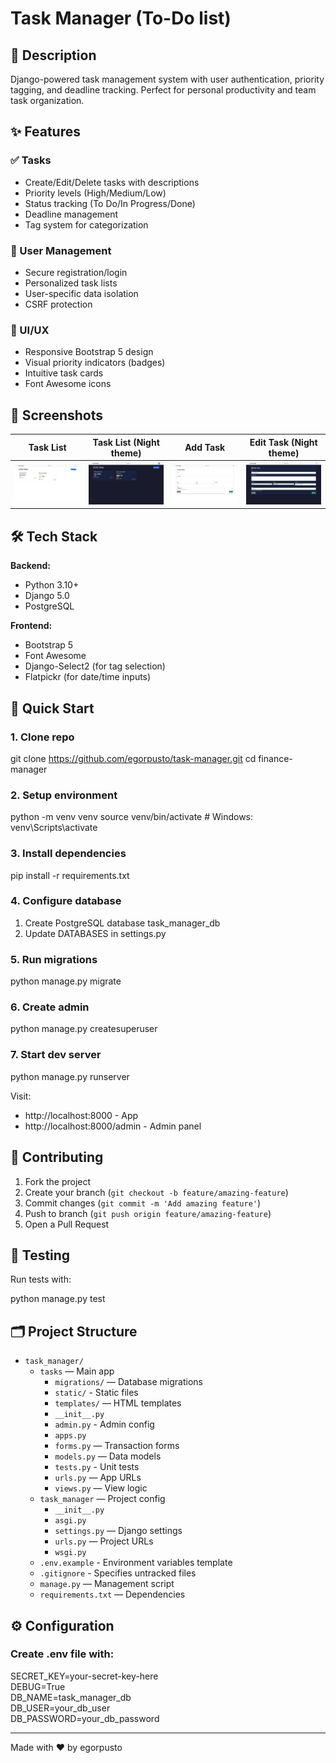 # Task Manager (To-Do list)

## 📝 Description
Django-powered task management system with user authentication, priority tagging, and deadline tracking. Perfect for personal productivity and team task organization.  

## ✨ Features

### ✅ Tasks  
- Create/Edit/Delete tasks with descriptions  
- Priority levels (High/Medium/Low)  
- Status tracking (To Do/In Progress/Done)  
- Deadline management  
- Tag system for categorization  

### 👤 User Management  
- Secure registration/login  
- Personalized task lists  
- User-specific data isolation  
- CSRF protection  

### 🎨 UI/UX  
- Responsive Bootstrap 5 design  
- Visual priority indicators (badges)  
- Intuitive task cards  
- Font Awesome icons

## 📸 Screenshots

| Task List | Task List (Night theme) | Add Task | Edit Task (Night theme) |
|-----------|--------------|-----------|-----------|
| ![Task List](screenshots/task_list.png) | ![Task List (Night theme)](screenshots/task_list_nt.png) | ![Add Task](screenshots/add_task.png) | ![ Edit Task (Night theme)](screenshots/edit_task_nt.png) |

## 🛠 Tech Stack

**Backend:**  
- Python 3.10+  
- Django 5.0  
- PostgreSQL

**Frontend:**  
- Bootstrap 5  
- Font Awesome  
- Django-Select2 (for tag selection)  
- Flatpickr (for date/time inputs) 

## 🚀 Quick Start

### 1. Clone repo
git clone https://github.com/egorpusto/task-manager.git
cd finance-manager

### 2. Setup environment
python -m venv venv
source venv/bin/activate  # Windows: venv\Scripts\activate

### 3. Install dependencies
pip install -r requirements.txt

### 4. Configure database
1. Create PostgreSQL database task_manager_db
2. Update DATABASES in settings.py

### 5. Run migrations
python manage.py migrate

### 6. Create admin
python manage.py createsuperuser

### 7. Start dev server
python manage.py runserver

Visit:

- http://localhost:8000 - App
- http://localhost:8000/admin - Admin panel

## 🤝 Contributing
1. Fork the project  
2. Create your branch (`git checkout -b feature/amazing-feature`)  
3. Commit changes (`git commit -m 'Add amazing feature'`)  
4. Push to branch (`git push origin feature/amazing-feature`)  
5. Open a Pull Request  

## 🧪 Testing

Run tests with:

python manage.py test

## 🗂 Project Structure

- `task_manager/`
  - `tasks` — Main app
    - `migrations/` — Database migrations
    - `static/` - Static files
    - `templates/` — HTML templates
    - `__init__.py`
    - `admin.py` - Admin config
    - `apps.py`
    - `forms.py` — Transaction forms
    - `models.py` — Data models
    - `tests.py` - Unit tests
    - `urls.py` — App URLs
    - `views.py` — View logic
  - `task_manager` — Project config
    - `__init__.py`
    - `asgi.py`
    - `settings.py` — Django settings
    - `urls.py` — Project URLs
    - `wsgi.py`
  - `.env.example` - Environment variables template
  - `.gitignore` - Specifies untracked files
  - `manage.py` — Management script
  - `requirements.txt` — Dependencies

## ⚙️ Configuration

### Create .env file with:

SECRET_KEY=your-secret-key-here  
DEBUG=True  
DB_NAME=task_manager_db  
DB_USER=your_db_user  
DB_PASSWORD=your_db_password

---

Made with ❤️ by egorpusto